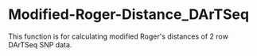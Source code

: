 # Modified-Roger-Distance_DArTSeq
This function is for calculating modified Roger's distances of 2 row DArTSeq SNP data.

